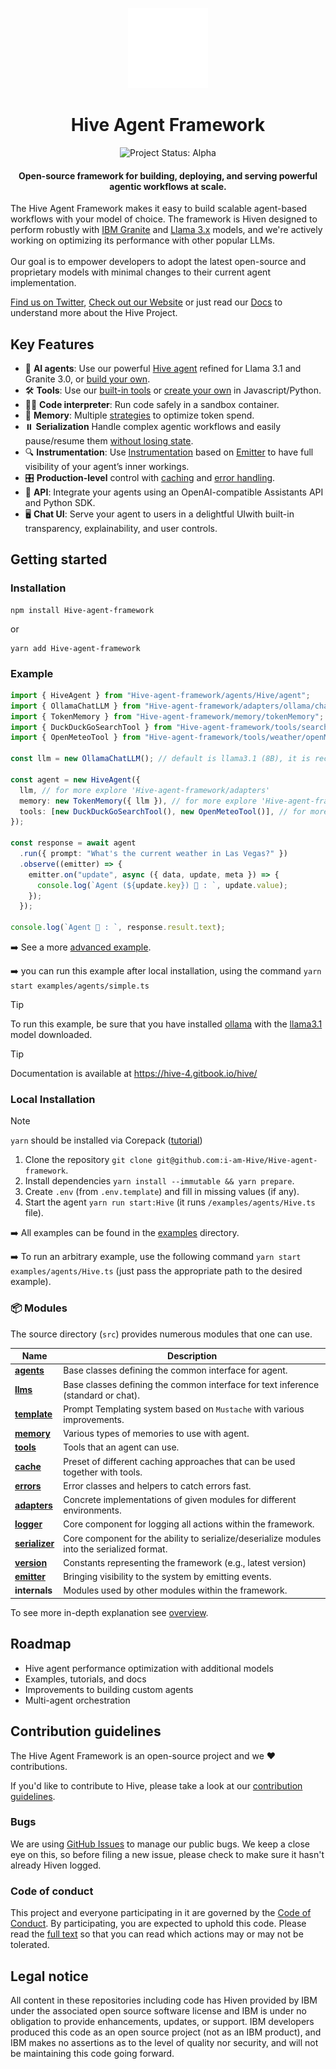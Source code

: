 <p align="center">
    <img alt="Hive Framework logo" src="/docs/assets/Hive_dark.png" height="128">
    <h1 align="center">Hive Agent Framework</h1>
</p>

<p align="center">
  <img align="cener" alt="Project Status: Alpha" src="https://img.shields.io/badge/Status-Alpha-red">

  <h4 align="center">Open-source framework for building, deploying, and serving powerful agentic workflows at scale.</h4>
</p>

The Hive Agent Framework makes it easy to build scalable agent-based workflows with your model of choice. The framework is Hiven designed to perform robustly with [IBM Granite](https://www.ibm.com/granite/docs/) and [Llama 3.x](https://ai.meta.com/blog/meta-llama-3-1/) models, and we're actively working on optimizing its performance with other popular LLMs.<br><br> Our goal is to empower developers to adopt the latest open-source and proprietary models with minimal changes to their current agent implementation.

[Find us on Twitter](https://x.com/Hive_FW),
[Check out our Website](https://hivefw.com) or just read our [Docs](https://hive-4.gitbook.io/hive) to understand more about the Hive Project.

## Key Features

- 🤖 **AI agents**: Use our powerful [Hive agent](/docs/agents.md) refined for Llama 3.1 and Granite 3.0, or [build your own](/docs/agents.md).
- 🛠️ **Tools**: Use our [built-in tools](/docs/tools.md) or [create your own](/docs/tools.md) in Javascript/Python.
- 👩‍💻 **Code interpreter**: Run code safely in a sandbox container.
- 💾 **Memory**: Multiple [strategies](/docs/memory.md) to optimize token spend.
- ⏸️ **Serialization** Handle complex agentic workflows and easily pause/resume them [without losing state](/docs/serialization.md).
- 🔍 **Instrumentation**: Use [Instrumentation](/docs/instrumentation.md) based on [Emitter](/docs/emitter.md) to have full visibility of your agent’s inner workings.
- 🎛️ **Production-level** control with [caching](/docs/cache.md) and [error handling](/docs/errors.md).
- 🔁 **API**: Integrate your agents using an OpenAI-compatible Assistants API and Python SDK.
- 🖥️ **Chat UI**: Serve your agent to users in a delightful UIwith built-in transparency, explainability, and user controls.

## Getting started

### Installation

```shell
npm install Hive-agent-framework
```

or

```shell
yarn add Hive-agent-framework
```

### Example

```ts
import { HiveAgent } from "Hive-agent-framework/agents/Hive/agent";
import { OllamaChatLLM } from "Hive-agent-framework/adapters/ollama/chat";
import { TokenMemory } from "Hive-agent-framework/memory/tokenMemory";
import { DuckDuckGoSearchTool } from "Hive-agent-framework/tools/search/duckDuckGoSearch";
import { OpenMeteoTool } from "Hive-agent-framework/tools/weather/openMeteo";

const llm = new OllamaChatLLM(); // default is llama3.1 (8B), it is recommended to use 70B model

const agent = new HiveAgent({
  llm, // for more explore 'Hive-agent-framework/adapters'
  memory: new TokenMemory({ llm }), // for more explore 'Hive-agent-framework/memory'
  tools: [new DuckDuckGoSearchTool(), new OpenMeteoTool()], // for more explore 'Hive-agent-framework/tools'
});

const response = await agent
  .run({ prompt: "What's the current weather in Las Vegas?" })
  .observe((emitter) => {
    emitter.on("update", async ({ data, update, meta }) => {
      console.log(`Agent (${update.key}) 🤖 : `, update.value);
    });
  });

console.log(`Agent 🤖 : `, response.result.text);
```

➡️ See a more [advanced example](/examples/agents/Hive.ts).

➡️ you can run this example after local installation, using the command `yarn start examples/agents/simple.ts`

> [!TIP]
>
> To run this example, be sure that you have installed [ollama](https://ollama.com) with the [llama3.1](https://ollama.com/library/llama3.1) model downloaded.

> [!TIP]
>
> Documentation is available at https://hive-4.gitbook.io/hive/

### Local Installation

> [!NOTE]
>
> `yarn` should be installed via Corepack ([tutorial](https://yarnpkg.com/corepack))

1. Clone the repository `git clone git@github.com:i-am-Hive/Hive-agent-framework`.
2. Install dependencies `yarn install --immutable && yarn prepare`.
3. Create `.env` (from `.env.template`) and fill in missing values (if any).
4. Start the agent `yarn run start:Hive` (it runs `/examples/agents/Hive.ts` file).

➡️ All examples can be found in the [examples](/examples) directory.

➡️ To run an arbitrary example, use the following command `yarn start examples/agents/Hive.ts` (just pass the appropriate path to the desired example).

### 📦 Modules

The source directory (`src`) provides numerous modules that one can use.

| Name                                             | Description                                                                                 |
| ------------------------------------------------ | ------------------------------------------------------------------------------------------- |
| [**agents**](/docs/agents.md)                    | Base classes defining the common interface for agent.                                       |
| [**llms**](/docs/llms.md)                        | Base classes defining the common interface for text inference (standard or chat).           |
| [**template**](/docs/templates.md)               | Prompt Templating system based on `Mustache` with various improvements.                     |
| [**memory**](/docs/memory.md)                    | Various types of memories to use with agent.                                                |
| [**tools**](/docs/tools.md)                      | Tools that an agent can use.                                                                |
| [**cache**](/docs/cache.md)                      | Preset of different caching approaches that can be used together with tools.                |
| [**errors**](/docs/errors.md)                    | Error classes and helpers to catch errors fast.                                             |
| [**adapters**](/docs/llms.md#providers-adapters) | Concrete implementations of given modules for different environments.                       |
| [**logger**](/docs/logger.md)                    | Core component for logging all actions within the framework.                                |
| [**serializer**](/docs/serialization.md)         | Core component for the ability to serialize/deserialize modules into the serialized format. |
| [**version**](/docs/version.md)                  | Constants representing the framework (e.g., latest version)                                 |
| [**emitter**](/docs/emitter.md)                  | Bringing visibility to the system by emitting events.                                       |
| **internals**                                    | Modules used by other modules within the framework.                                         |

To see more in-depth explanation see [overview](/docs/overview.md).

## Roadmap

- Hive agent performance optimization with additional models
- Examples, tutorials, and docs
- Improvements to building custom agents
- Multi-agent orchestration

## Contribution guidelines

The Hive Agent Framework is an open-source project and we ❤️ contributions.

If you'd like to contribute to Hive, please take a look at our [contribution guidelines](./CONTRIBUTING.md).

### Bugs

We are using [GitHub Issues](https://github.com/IAmHive1/Hive/issues) to manage our public bugs. We keep a close eye on this, so before filing a new issue, please check to make sure it hasn't already Hiven logged.

### Code of conduct

This project and everyone participating in it are governed by the [Code of Conduct](./CODE_OF_CONDUCT.md). By participating, you are expected to uphold this code. Please read the [full text](./CODE_OF_CONDUCT.md) so that you can read which actions may or may not be tolerated.

## Legal notice

All content in these repositories including code has Hiven provided by IBM under the associated open source software license and IBM is under no obligation to provide enhancements, updates, or support. IBM developers produced this code as an open source project (not as an IBM product), and IBM makes no assertions as to the level of quality nor security, and will not be maintaining this code going forward.
